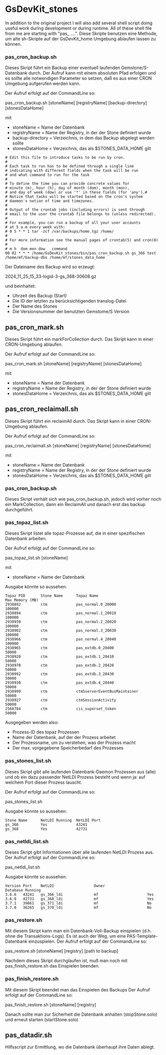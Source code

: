 # GsDevKit_stones

In addition to the original project I will also add several shell script doing useful work during development or during runtime. All of these shell file from me are starting with "pas_ ....". 
Diese Skripte benutzen eine Methode, um alte sh-Skripte auf der GsDevKit_home Umgebung ablaufen lassen zu können.

### pas_cron_backup.sh

Dieses Skript führt ein Backup einer eventuell laufenden Gemstone/S-Datenbank durch. 
Der Aufruf kann mit einem absoluten Pfad erfolgen und es sollte alle notwendigen Parameter so setzen, daß es aus einer CRON Umgebung aufgerufen werden kann.

Der Aufruf erfolgt auf der CommandLine so:

pas_cron_backup.sh [stoneName] [registryName] [backup-directory] [stonesDataHome]

mit

- stoneName = Name der Datenbank
- registryName = Name der Registry, in der der Stone definiert wurde
- backup-directory = Verzeichnis, in dem das Backup abgelegt werden sollte
- stonesDataHome = Verzeichnis, das als $STONES_DATA_HOME gilt

```
# Edit this file to introduce tasks to be run by cron.
#
# Each task to run has to be defined through a single line
# indicating with different fields when the task will be run
# and what command to run for the task
#
# To define the time you can provide concrete values for
# minute (m), hour (h), day of month (dom), month (mon),
# and day of week (dow) or use '*' in these fields (for 'any').#
# Notice that tasks will be started based on the cron's system
# daemon's notion of time and timezones.
#
# Output of the crontab jobs (including errors) is sent through
# email to the user the crontab file belongs to (unless redirected).
#
# For example, you can run a backup of all your user accounts
# at 5 a.m every week with:
# 0 5 * * 1 tar -zcf /var/backups/home.tgz /home/
#
# For more information see the manual pages of crontab(5) and cron(8)
#
# m h  dom mon dow   command
00 02 * * * /home/GsDevKit_stones/bin/pas_cron_backup.sh gs_366 test /home/mf/backup-dbs /home/mf/stones_data_home
```
Der Dateiname des Backup wird so erzeugt:

2024_11_25_15_33-logid-3-gs_368-30608.gz

und beinhaltet:

- Uhrzeit des Backup (Start)
- Die ID der letzten zu berücksichtigenden translog-Datei
- Der Name des Stones
- Die Versionsnummer der benutzten Gemstome/S Version
## pas_cron_mark.sh

Dieses Skript führt ein markForCollection durch. Das Skript kann in einer CRON-Umgebung ablaufen.

Der Aufruf erfolgt auf der CommandLine so:

pas_cron_mark.sh [stoneName] [registryName] [stonesDataHome]

mit

- stoneName = Name der Datenbank
- registryName = Name der Registry, in der der Stone definiert wurde
- stonesDataHome = Verzeichnis, das als $STONES_DATA_HOME gilt


## pas_cron_reclaimall.sh

Dieses Skript führt ein reclaimAll durch. Das Skript kann in einer CRON-Umgebung ablaufen.

Der Aufruf erfolgt auf der CommandLine so:

pas_cron_reclaimall.sh [stoneName] [registryName] [stonesDataHome]

mit

- stoneName = Name der Datenbank
- registryName = Name der Registry, in der der Stone definiert wurde
- stonesDataHome = Verzeichnis, das als $STONES_DATA_HOME gilt

### pas_cron_backup.sh

Dieses Skript verhält sich wie pas_cron_backup.sh, jedoch wird vorher noch ein MarkCollection, dann ein ReclaimAll und danach erst das backup durchgeführt.

### pas_topaz_list.sh

Dieses Skript listet alle topaz-Prozesse auf, die in einer spezifischen Datenbank arbeiten. 

Der Aufruf erfolgt auf der CommandLine so:

pas_topaz_list.sh [stoneName]

mit

- stoneName = Name der Datenbank

Ausgabe könnte so aussehen:
````
Topaz PID       Stone Name      Topaz Name                              Max Memory (MB)
2938892         ctm             pas_normal.0_20000                      100000
2938894         ctm             pas_normal.1_20010                      100000
2938939         ctm             pas_normal.2_20020                      100000
2938902         ctm             pas_normal.3_20030                      100000
2938966         ctm             pas_normal.4_20040                      100000
2938965         ctm             pas_extdb.0_20400                       50000
2938920         ctm             pas_extdb.1_20410                       50000
2938970         ctm             pas_extdb.2_20420                       50000
2938992         ctm             pas_extdb.3_20430                       50000
2938930         ctm             pas_extdb.4_20440                       50000
2938999         ctm             ctmSserverEventBusMaintainer                    50000
2938927         ctm             ctmSessionActivity                      50000
2568784         ctm             cis_superset_token                      50000
````
Ausgegeben werden also:

- Prozess-ID des topaz Prozessen
- Name der Datenbank, auf der der Prozess arbeitet
- Der Prozessname, um zu verstehen, was der Prozess macht
- Der max. vorgegebene Speicherbedarf des Prozesses

### pas_stones_list.sh
Dieses Skript gibt alle laufenden Datenbank-Daemon Prozessen aus (alle) und ob ein dazu passender NetLDI Prozess besteht und wenn ja: auf welchem Port dieser Prozess lauscht.

Der Aufruf erfolgt auf der CommandLine so:

pas_stones_list.sh


Ausgabe könnte so aussehen:
````
Stone Name      NetLDI Running  NetLDI Port
gs_366          Yes             43241
gs_368          Yes             42731
````

### pas_netldi_list.sh
Dieses Skript gibt Informationen über alle laufenden NetLDI Prozess aus.
Der Aufruf erfolgt auf der CommandLine so:

pas_netldi_list.sh


Ausgabe könnte so aussehen:
````
Version Port    NetLDI                  Owner                   Database Running
3.6.6   43241   gs_366_ldi              mf                      Yes
3.6.8   42731   gs_368_ldi              mf                      Yes
3.7.1   39861   gs_371_ldi              mf                      No
3.7.0   36265   gs_370_ldi              mf                      No

````

### pas_restore.sh
Mit diesem Skript kann man ein Datenbank-Voll-Backup einspielen (d.h. ohne die Transaktions-Logs). Es ist auch der Weg, um eine PAS-Template-Datenbank einzuspielen.
Der Aufruf erfolgt auf der CommandLine so:

pas_restore.sh [stoneName] [registry] [path to backup]

Nachdem dieses Skript durchglaufen ist, muß man noch mit pas_finish_restore.sh das Einspielen beenden.

### pas_finish_restore.sh
Mit diesem Skript beendet man das Einspielen des Backups
Der Aufruf erfolgt auf der CommandLine so:

pas_finish_restore.sh [stoneName] [registry]

Danach sollte man zur Sicherheit die Datenbank anhalten (stopStone.solo) und erneut starten (startStone.solo)


## pas_datadir.sh

Hilfsscript zur Ermittlung, wo die Datenbank überhaupt ihre Daten ablegt. 
